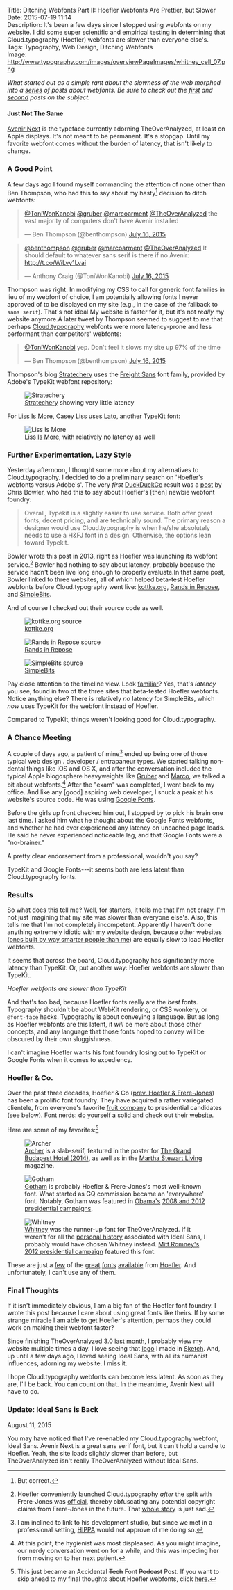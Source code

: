 Title: Ditching Webfonts Part II: Hoefler Webfonts Are Prettier, but Slower  
Date: 2015-07-19 11:14  
Description: It's been a few days since I stopped using webfonts on my website. I did some super scientific and empirical testing in determining that Cloud.typography (Hoefler) webfonts are slower than everyone else's.  
Tags: Typography, Web Design, Ditching Webfonts  
Image: http://www.typography.com/images/overviewPageImages/whitney_cell_07.png  

<p><em class="topStory">What started out as a simple rant about the slowness of the web morphed into a <a href="/tags/Ditching%20Webfonts" title="My mini-series entitled 'Ditching Webfonts'">series</a> of posts about webfonts. Be sure to check out the <a href="/2015/7/12/why-the-web-is-so-slow" title="My piece on why the web is slow">first</a> and <a href="/2015/7/15/ditching-webfonts" rel="previous" title="First of a two-part series on ditching webfonts">second</a> posts on the subject.</em></p>

#### Just Not The Same

[Avenir Next][1] is the typeface currently adorning TheOverAnalyzed, at least on Apple displays. It's not meant to be permanent. It's a stopgap. Until my favorite webfont comes without the burden of latency, that isn't likely to change. 

### A Good Point

A few days ago I found myself commanding the attention of none other than Ben Thompson, who had this to say about my hasty[^1] decision to ditch webfonts:

<blockquote lang="en"><p lang="en" dir="ltr"><a href="https://twitter.com/ToniWonKanobi" title="Me on Twitter">@ToniWonKanobi</a> <a href="https://twitter.com/gruber" title="John Gruber on Twitter">@gruber</a> <a href="https://twitter.com/marcoarment" title="Marco Arment on Twitter">@marcoarment</a> <a href="https://twitter.com/TheOverAnalyzed" title="TheOverAnalyzed on Twitter">@TheOverAnalyzed</a> the vast majority of computers don&#39;t have Avenir installed</p>&mdash; Ben Thompson (@benthompson) <a href="https://twitter.com/benthompson/status/621555208657592320" title="Ben Thompson positing to me on Twitter">July 16, 2015</a></blockquote>

<blockquote lang="en"><p lang="en" dir="ltr"><a href="https://twitter.com/benthompson" title="Ben Thompson on Twitter">@benthompson</a> <a href="https://twitter.com/gruber" title="John Gruber on Twitter">@gruber</a> <a href="https://twitter.com/marcoarment" title="Marco Arment on Twitter">@marcoarment</a> <a href="https://twitter.com/TheOverAnalyzed" title="TheOverAnalyzed on Twitter">@TheOverAnalyzed</a> It should default to whatever sans serif is there if no Avenir: <a href="http://t.co/WiLvy1Lvai" title="Screenshot of my CSS showing the default to Avenir">http://t.co/WiLvy1Lvai</a></p>&mdash; Anthony Craig (@ToniWonKanobi) <a href="https://twitter.com/ToniWonKanobi/status/621555527638609920" title="Me positing to Ben Thompson">July 16, 2015</a></blockquote>

Thompson was right. In modifying my CSS to call for generic font families in lieu of my webfont of choice, I am potentially allowing fonts I never approved of to be displayed on my site (e.g., in the case of the fallback to `sans serif`). That's not ideal.My website is faster for it, but it's not *really* my website anymore.A later tweet by Thompson seemed to suggest to me that perhaps [Cloud.typography][2] webfonts were more latency-prone and less performant than competitors' webfonts:

<blockquote lang="en"><p lang="en" dir="ltr"><a href="https://twitter.com/ToniWonKanobi" title="Me on Twitter">@ToniWonKanobi</a> yep. Don&#39;t feel it slows my site up 97% of the time</p>&mdash; Ben Thompson (@benthompson) <a href="https://twitter.com/benthompson/status/621561134663897088" title="Ben Thompson on TypeKit webfonts on Stratechery">July 16, 2015</a></blockquote>

Thompson's blog [Stratechery][3] uses the [Freight Sans][4] font family, provided by Adobe's TypeKit webfont repository:

<figure>
	<img src="https://d.pr/i/1lonW+" alt="Stratechery" title="Stratechery">
	<figcaption><a href="http://stratechery.com" title="Ben Thompson's website, Stratechery">Stratechery</a> showing very little latency</figcaption>
</figure>

For [Liss Is More][5], Casey Liss uses [Lato][6], another TypeKit font:

<figure>
	<img src="https://d.pr/i/120yX+" alt="Liss Is More" title="Liss Is More">
	<figcaption><a href="http://caseyliss.com" title="Casey Liss's personal blog, Liss Is More">Liss Is More</a>, with relatively no latency as well</figcaption>
</figure>

### Further Experimentation, Lazy Style

Yesterday afternoon, I thought some more about my alternatives to Cloud.typography. I decided to do a preliminary search on 'Hoefler's webfonts versus Adobe's'. The very *first* [DuckDuckGo][7] result was a [post][8] by Chris Bowler, who had this to say about Hoefler's [then] newbie webfont foundry:

> Overall, Typekit is a slightly easier to use service. Both offer great fonts, decent pricing, and are technically sound. The primary reason a designer would use Cloud.typography is when he/she absolutely needs to use a H&FJ font in a design. Otherwise, the options lean toward Typekit.

Bowler wrote this post in 2013, right as Hoefler was launching its webfont service.[^2] Bowler had nothing to say about latency, probably because the service hadn't been live long enough to properly evaluate.In that same post, Bowler linked to three websites, all of which helped beta-test Hoefler webfonts before Cloud.typography went live: [kottke.org][9], [Rands in Repose][10], and [SimpleBits][11].

And of course I checked out their source code as well.

<figure>
	<img src="https://d.pr/i/1k8Wv+" alt="kottke.org source" title="kottke.org source">
	<figcaption><a href="http://kottke.org" title="Jason Kottke">kottke.org</a></figcaption>
</figure>

<figure>
	<img src="https://d.pr/i/14hQq+" alt="Rands in Repose source" title="Rands in Repose source">
	<figcaption><a href="http://randsinrepose.com" title="Michael Lopp's blog, Rands in Repose">Rands in Repose</a></figcaption>
</figure>

<figure>
	<img src="https://d.pr/i/11Gtm+" alt="SimpleBits source" title="SimpleBits source">
	<figcaption><a href="http://simplebits.com" title="SimpleBits source">SimpleBits</a></figcaption>
</figure>

Pay close attention to the timeline view. Look [familiar][12]? Yes, that's *latency* you see, found in two of the three sites that beta-tested Hoefler webfonts. Notice anything else? There is relatively *no* latency for SimpleBits, which *now* uses TypeKit for the webfont instead of Hoefler.

Compared to TypeKit, things weren't looking good for Cloud.typography.

### A Chance Meeting

A couple of days ago, a patient of mine[^3] ended up being one of those typical web design . developer / entrapaneur types. We started talking non-dental things like iOS and OS X, and after the conversation included the typical Apple blogosphere heavyweights like [Gruber][13] and [Marco][14], we talked a bit about webfonts.[^4] After the "exam" was completed, I went back to my office. And like any [good] aspiring web developer, I snuck a peak at his website's source code. He was using [Google Fonts][15].

Before the girls up front checked him out, I stopped by to pick his brain one last time. I asked him what he thought about the Google Fonts webfonts, and whether he had ever experienced any latency on uncached page loads. He said he never experienced noticeable lag, and that Google Fonts were a "no-brainer."

A pretty clear endorsement from a professional, wouldn't you say?

TypeKit and Google Fonts---it seems both are less latent than Cloud.typography fonts.

### Results

So what does this tell me? Well, for starters, it tells me that I'm not crazy. I'm not just imagining that my site was slower than everyone else's. Also, this tells me that I'm not completely incompetent. Apparently I haven't done anything extremely idiotic with my website design, because other websites ([ones built by way smarter people than me][16]) are equally slow to load Hoefler webfonts.

It seems that across the board, Cloud.typography has significantly more latency than TypeKit. Or, put another way: Hoefler webfonts are slower than TypeKit.

<p id="boom"><em class="takeHome">Hoefler webfonts are slower than TypeKit</em></p>

And that's too bad, because Hoefler fonts really are the *best* fonts. Typography shouldn't be about WebKit rendering, or CSS wonkery, or `@font-face` hacks. Typography is about conveying a language. But as long as Hoefler webfonts are this latent, it *will* be more about those other concepts, and any language that those fonts hoped to convey will be obscured by their own sluggishness.

I can't imagine Hoefler wants his font foundry losing out to TypeKit or Google Fonts when it comes to expediency.

### Hoefler & Co.

Over the past three decades, Hoefler & Co ([prev. Hoefler & Frere-Jones][17]) has been a prolific font foundry. They have acquired a rather variegated clientele, from everyone's favorite [fruit company][18] to presidential candidates (see below). Font nerds: do yourself a solid and check out their [website][19]. 

Here are some of my favorites:[^5]

<figure>
	<img src="http://www.typography.com/images/overviewPageImages/archer-A-07.png" alt="Archer" title="Archer">	
	<figcaption><a href="http://www.typography.com/fonts/archer/overview/" title="Archer webfont">Archer</a> is a slab-serif, featured in the poster for <a href="http://fontsinuse.com/uses/7035/the-grand-budapest-hotel-poster-and-props" title="Fonts In Use: The Grand Budapest Hotel">The Grand Budapest Hotel (2014)</a>, as well as in the <a href="https://en.wikipedia.org/wiki/Martha_Stewart_Living" title="Wikipedia: Martha Stewart Living">Martha Stewart Living</a> magazine.</figcaption>
</figure>

<figure>
	<img src="http://www.typography.com/images/overviewPageImages/gotham_cell_02.png" alt="Gotham" title="Gotham">
	<figcaption><a href="http://www.typography.com/fonts/gotham/overview/" title="Gotham webfont">Gotham</a> is probably Hoefler & Frere-Jones's most well-known font. What started as GQ commission became an 'everywhere' font. Notably, Gotham was featured in <a href="https://en.wikipedia.org/wiki/Gotham_(typeface)#In_the_Obama_campaign" title="Wikipedia: Gotham in Obama's campaign">Obama's</a> <a href="http://fontsinuse.com/uses/1603/obama-2008-campaign-posters" title="Fonts In Use: Gotham in Obama's campaigns">2008 and 2012 presidential campaigns</a>.</figcaption>
</figure>

<figure>
	<img src="http://www.typography.com/images/overviewPageImages/whitney_cell_02.png" alt="Whitney" title="Whitney">
	<figcaption><a href="http://www.typography.com/fonts/whitney/overview/" title="Whitney webfont">Whitney</a> was the runner-up font for TheOverAnalyzed. If it weren't for all the <a href="/2015/7/15/ditching-webfonts#becoming-ideal" title="My piece on Ditching Webfonts, specifically the section about going back to Ideal Sans">personal history</a> associated with Ideal Sans, I probably would have chosen Whitney instead. <a href="http://fontsinuse.com/uses/2384/romney-2012-presidential-campaign" title="Fonts In Use: Whitney in Romney's 2012 presidential campaign">Mitt Romney's 2012 presidential campaign</a> featured this font.</figcaption>
</figure>
	
These are just a [few][20] of the [great][21] [fonts][22] [available][23] from [Hoefler][24]. And unfortunately, I can't use any of them.

### Final Thoughts

If it isn't immediately obvious, I am a big fan of the Hoefler font foundry. I wrote this post because I care about using great fonts like theirs. If by some strange miracle I am able to get Hoefler's attention, perhaps they could work on making their webfont faster? 

Since finishing TheOverAnalyzed 3.0 [last month][25], I probably view my website multiple times a day. I love seeing that [logo][26] I made in [Sketch][27]. And, up until a few days ago, I loved seeing Ideal Sans, with all its humanist influences, adorning my website. I miss it. 

I hope Cloud.typography webfonts can become less latent. As soon as they are, I'll be back. You can count on that. In the meantime, Avenir Next will have to do.

<aside class="update">

### Update: Ideal Sans is Back
<p class="updateTime"><time datetime="2015-08-11">August 11, 2015</time></p>

You may have noticed that I've re-enabled my Cloud.typography webfont, Ideal Sans. Avenir Next is a great sans serif font, but it can't hold a candle to Hoefler. Yeah, the site loads slightly slower than before, but TheOverAnalyzed isn't really TheOverAnalyzed without Ideal Sans.

</aside>

[^1]: But correct.
[^2]: Hoefler conveniently launched Cloud.typography *after* the split with Frere-Jones was [official][a], thereby obfuscating any potential copyright claims from Frere-Jones in the future. That [whole story][b] is just sad.
[^3]: I am inclined to link to his development studio, but since we met in a professional setting, [HIPPA][c] would not approve of me doing so.
[^4]: At this point, the hygienist was most displeased. As you might imagine, our nerdy conversation went on for a while, and this was impeding her from moving on to her next patient.
[^5]: This just became an Accidental <s>Tech</s> Font <s>Podcast</s> Post. If you want to skip ahead to my final thoughts about Hoefler webfonts, click [here][d].

[a]: http://typography.com/press/20140117 "Press release from Hoefler & Co about Frere-Jones departure"
[b]: https://en.wikipedia.org/wiki/Hoefler_%26_Co.#Conflict_between_Hoefler_and_Frere-Jones "Wikipedia: Conflict between Hoefler and Frere-Jones"
[c]: https://en.wikipedia.org/wiki/Health_Insurance_Portability_and_Accountability_Act "Wikipedia: HIPPA"
[d]: /2015/7/19/ditching-webfonts-part-ii#final-thoughts "Final section of the part 2 post in my 'Ditching Webfonts' mini-series"

[1]: https://en.wikipedia.org/wiki/Avenir_(typeface)#Avenir_Next "Wikipedia: Avenir Next"
[2]: http://cloud.typography.com "Hoefler & Co's webfonts"
[3]: http://stratechery.com "Ben Thompson's blog, Stratechery"
[4]: https://typekit.com/fonts/freight-sans-pro "Adobe TypeKit's 'Freight Sans Pro'"
[5]: http://www.caseyliss.com "Casey Liss's personal blog, Liss Is More"
[6]: https://typekit.com/fonts/lato "Adobe TypeKit's 'Lato'"
[7]: /2015/3/19/you-should-use-duckduckgo "My linked post about DuckDuckGo"
[8]: http://chrisbowler.com/journal/cloud-vs-typekit "Chris Bowler compares webfonts"
[9]: http://kottke.org "Jason Kottke's blog, kottke.org"
[10]: http://randsinrepose.com "Michael Lopp's blog, Rands in Repose"
[11]: http://simplebits.com "SimpleBits and Dribbble founder, Dan Cederholm"
[12]: https://d.pr/i/138Zv+ "Speedtesting the site with everything turned back on"
[13]: http://daringfireball.net "John Gruber's personal blog, Daring Fireball"
[14]: http://marco.org "Marco Arment's personal blog, Marco.org"
[15]: https://en.wikipedia.org/wiki/Google_Fonts "Wikipedia: Google Fonts"
[16]: http://thesweetsetup.com "The Sweet Setup"
[17]: http://www.theverge.com/2014/1/17/5318206/hoefler-and-frere-jones-lawsuit "The Verge: Hoefler Frere-Jones lawsuit"
[18]: https://en.wikipedia.org/wiki/Hoefler_Text "Wikipedia: Hoefler Text"
[19]: http://typography.com "Hoefler & Co"
[20]: http://www.typography.com/fonts/knockout/overview/ "Hoefler & Co's 'Knockout' webfont"
[21]: http://www.typography.com/fonts/obsidian/overview/ "Hoefler & Co's 'Obsidian' webfont"
[22]: http://www.typography.com/fonts/sentinel/overview/ "Hoefler & Co's 'Sentinel' webfont"
[23]: http://www.typography.com/fonts/surveyor/overview/ "Hoefler & Co's 'Surveyor' webfont"
[24]: http://www.typography.com/fonts/tungsten/overview/ "Hoefler & Co's 'Tungsten' webfont"
[25]: /2015/6/1/introducing-theoveranalyzed-30 "My post introducing TheOverAnalyzed 3.0"
[26]: /images/site-title.svg "TheOverAnalyzed's title (SVG)"
[27]: https://itunes.apple.com/us/app/sketch-3/id852320343?at=1l3vx9s "Sketch on the App Store"